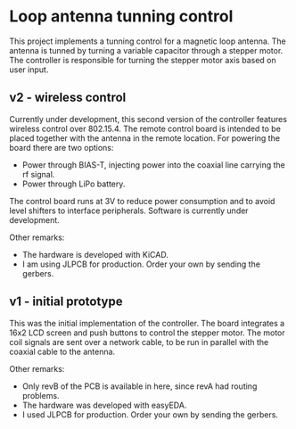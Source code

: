 # Loop antenna tunning control
This project implements a tunning control for a magnetic loop antenna. The antenna is tunned by turning a variable capacitor through a stepper motor. The controller is responsible for turning the stepper motor axis based on user input.

## v2 - wireless control
Currently under development, this second version of the controller features wireless control over 802.15.4. The remote control board is intended to be placed together with the antenna in the remote location. For powering the board there are two options:
- Power through BIAS-T, injecting power into the coaxial line carrying the rf signal.
- Power through LiPo battery.

The control board runs at 3V to reduce power consumption and to avoid level shifters to interface peripherals. Software is currently under development. 

Other remarks:
- The hardware is developed with KiCAD.
- I am using JLPCB for production. Order your own by sending the gerbers.

## v1 - initial prototype
This was the initial implementation of the controller. The board integrates a 16x2 LCD screen and push buttons to control the stepper motor. The motor coil signals are sent over a network cable, to be run in parallel with the coaxial cable to the antenna.

Other remarks:
 - Only revB of the PCB is available in here, since revA had routing problems.
 - The hardware was developed with easyEDA.
 - I used JLPCB for production. Order your own by sending the gerbers.